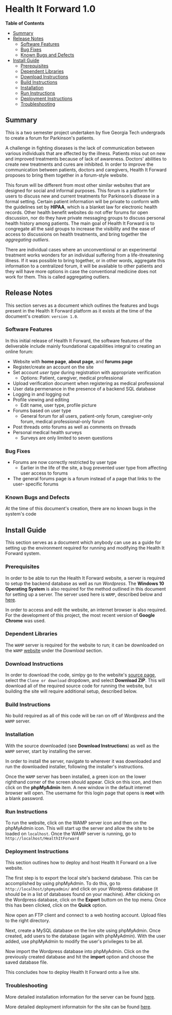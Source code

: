 # Health It Forward 1.0
<!-- markdown-toc start - Don't edit this section. Run M-x markdown-toc-refresh-toc -->
**Table of Contents**

- [Summary](#summary)
- [Release Notes](#release-notes)
    - [Software Features](#software-features)
    - [Bug Fixes](#bug-fixes)
    - [Known Bugs and Defects](#known-bugs-and-defects)
- [Install Guide](#install-guide)
    - [Prerequisites](#prerequisites)
    - [Dependent Libraries](#dependent-libraries)
    - [Download Instructions](#download-instructions)
    - [Build Instructions](#build-instructions)
    - [Installation](#installation)
    - [Run Instructions](#run-instructions)
    - [Deployment Instructions](#deployment-instructions)
    - [Troubleshooting](#troubleshooting)

<!-- markdown-toc end -->


## Summary
This is a two semester project undertaken by five Georgia Tech undergrads to
create a forum for Parkinson's patients. 

A challenge in fighting diseases is the lack of communication between various
individuals that are affected by the illness. Patients miss out on new and
improved treatments because of lack of awareness. Doctors' abilities to create
new treatments and cures are inhibited. In order to improve the communication
between patients, doctors and caregivers, Health It Forward proposes to bring
them together in a forum-style website. 
  
This forum will be different from most other similar websites that are designed
for social and informal purposes. This forum is a platform for users to discuss
new and current treatments for Parkinson’s disease in a formal setting. Certain
patient information will be private to conform with the guidelines set by
**HIPAA**, which is a blanket law for electronic health records. Other health
benefit websites do not offer forums for open discussion, nor do they have
private messaging groups to discuss personal health history among patients. The
main goal of Health It Forward is to congregate all the said groups to increase
the visibility and the ease of access to discussions on health treatments, and
bring together the _aggregating outliers_.

There are individual cases where an unconventional or an experimental treatment
works wonders for an individual suffering from a life-threatening illness. If it
was possible to bring together, or in other words, aggregate this information to
a centralized forum, it will be available to other patients and they will have
more options in case the conventional medicine does not work for them. This is
called aggregating outliers.


## Release Notes
This section serves as a document which outlines the features and bugs present
in the Health It Forward platform as it exists at the time of the document's
creation: `version 1.0`.

### Software Features
In this initial release of Health It Forward, the software features of the
deliverable include mainly foundational capabilities integral to creating an
online forum:
* Website with **home page**, **about page**, and **forums page**
* Register/create an account on the site
* Set account _user type_ during registration with appropriate verification
    * Options: Patient, caregiver, medical professional
* Upload verification document when registering as medical professional
* User data permenance in the presence of a backend SQL database
* Logging in and logging out
* Profile viewing and editing
    * Edit name, user type, profile picture
* Forums based on user type
    * General forum for all users, patient-only forum, caregiver-only forum,
    medical professional-only forum
* Post threads onto forums as well as comments on threads
* Personal medical health surveys
    * Surveys are only limited to seven questions

### Bug Fixes
* Forums are now correctly restricted by user type
    * Earlier in the life of the site, a bug prevented user type from affecting
    user access to forums
* The general forums page is a forum instead of a page that links to the user-
specific forums

### Known Bugs and Defects
At the time of this document's creation, there are no known bugs in the system's
code


## Install Guide
This section serves as a document which anybody can use as a guide for setting
up the environment required for running and modifying the Health It Forward
system.

### Prerequisites
In order to be able to run the Health It Forward website, a server is required
to setup the backend database as well as run _Wordpress_. The **Windows 10
Operating System** is also required for the method outlined in this document
for setting up a server. The server used here is `WAMP`, described below and
[here](http://www.wampserver.com/en/).

In order to access and edit the website, an internet browser is also required.
For the development of this project, the most recent version of **Google
Chrome** was used.

### Dependent Libraries
The `WAMP` server is required for the website to run; it can be downloaded
on the `WAMP` [website](http://www.wampserver.com/en/) under the
_Download_ section.

### Download Instructions
In order to download the code, simlpy go to the website's
[source page](https://github.com/vmurahari3/Health-It-Forward),
select the `Clone or download` dropdown, and select **Download ZIP**. This will
download all of the required source code for running the website, but building
the site will require additional setup, described below.

### Build Instructions
No build required as all of this code will be ran on off of _Wordpress_ and the
`WAMP` server.

### Installation
With the source downloaded (see **Download Instructions**) as well as the `WAMP`
server, start by installing the server.

In order to install the server, navigate to wherever it was downloaded and run
the downloaded installer, following the installer's instructions.

Once the `WAMP` server has been installed, a green icon on the lower righthand
corner of the screen should appear. Click on this icon, and then click on the
**phpMyAdmin** item. A new window in the default internet browser will open.
The username for this login page that opens is **root** with a blank password.

### Run Instructions
To run the website, click on the WAMP server icon and then on the
phpMyAdmin icon. This will start up the server and allow the site to be loaded
on `localhost`. Once the WAMP server is running, go to
`http://localhost/HealthItForward`

### Deployment Instructions
This section outlines how to deploy and host Health It Forward on a live
website.

The first step is to export the local site's backend database. This can be
accomplished by using phpMyAdmin. To do this, go to
`http://localhost/phpmyadmin/` and click on your Wordpress database (it should
be in a list of databases found on your machine). After clicking on the
Wordpress database, click on the **Export** buttom on the top menu. Once this
has been clicked, click on the **Quick** option.

Now open an FTP client and connect to a web hosting account. Upload files to the
right directory.

Next, create a MySQL database on the live site using phpMyAdmin. Once created,
add users to the database (again with phpMyAdmin). With the user added,
use phpMyAdmin to modify the user's privileges to be all.

Now import the Wordpress database into phpMyAdmin. Click on the previously
created database and hit the **import** option and choose the saved database
file.

This concludes how to deploy Health It Forward onto a live site.


### Troubleshooting
More detailed installation information for the server can be found
[here](http://www.wpbeginner.com/wp-tutorials/how-to-install-wordpress-on-your-windows-computer-using-wamp/).

More detailed deployment informatoin for the site can be found
[here](http://www.wpbeginner.com/wp-tutorials/how-to-move-wordpress-from-local-server-to-live-site/).
